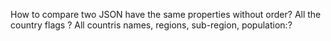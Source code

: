 How to compare two JSON have the same properties without order?
All the country flags ?
All countris names, regions, sub-region, population:?